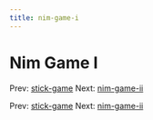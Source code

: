 ```yaml
---
title: nim-game-i
---
```




# Nim Game I

Prev: [stick-game](stick-game.md) Next:
[nim-game-ii](nim-game-ii.md)

Prev: [stick-game](stick-game.md) Next:
[nim-game-ii](nim-game-ii.md)
